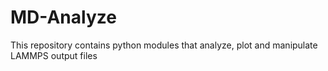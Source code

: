 # MD-Analyze
This repository contains python modules that analyze, plot and manipulate LAMMPS output files 
